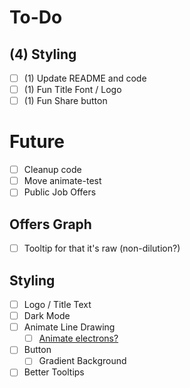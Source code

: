 # To-Do

## (4) Styling
- [ ] (1) Update README and code 
- [ ] (1) Fun Title Font / Logo
- [ ] (1) Fun Share button

# Future
- [ ] Cleanup code
 - [ ] Move animate-test 
- [ ] Public Job Offers

## Offers Graph
- [ ] Tooltip for that it's raw (non-dilution?)

## Styling
- [ ] Logo / Title Text
- [ ] Dark Mode
- [ ] Animate Line Drawing
  - [ ] [Animate electrons?](https://ibelick.com/blog/create-shooting-star-border-tailwind-css)
- [ ] Button
  - [ ] Gradient Background
- [ ] Better Tooltips
